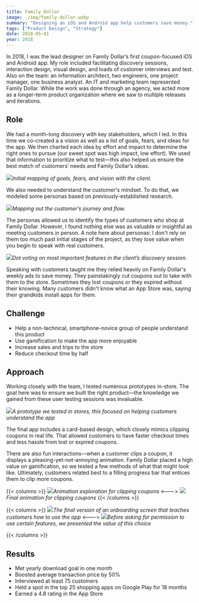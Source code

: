 ```yaml
---
title: Family Dollar
image: ./img/family-dollar.webp
summary: "Designing an iOS and Android app help customers save money."
tags: ["Product Design", "Strategy"]
date: 2018-05-01
year: 2018
---
```

In 2018, I was the lead designer on Family Dollar’s first coupon-focused iOS and Android app. My role included facilitating discovery sessions, interaction design, visual design, and loads of customer interviews and test. Also on the team: an information architect, two engineers, one project manager, one business analyst. An IT and marketing team represented Family Dollar. While the work was done through an agency, we acted more as a longer-term product organization where we saw to multiple releases and iterations.

## Role
We had a month-long discovery with key stakeholders, which I led. In this time we co-created a a vision as well as a list of goals, fears, and ideas for the app. We then charted each idea by effort and impact to determine the right ones to pursue (our sweet spot was high impact, low effort). We used that information to prioritize what to test—this also helped us ensure the best match of customers’ needs and Family Dollar’s ideas.

![](/img/family-dollar-goals@2x.webp)*Initial mapping of goals, fears, and vision with the client.*

We also needed to understand the customer's mindset. To do that, we modeled some personas based on previously-established research.

![](/img/family-dollar-map@2x.webp)*Mapping out the customer’s journey and flow.*

The personas allowed us to identify the types of customers who shop at Family Dollar. However, I found nothing else was as valuable or insightful as meeting customers in person. A note here about personas: I don't rely on them too much past initial stages of the project, as they lose value when you begin to speak with real customers.

![](/img/family-dollar-dot-voting@2x.webp)*Dot voting on most important features in the client’s discovery session.*

Speaking with customers taught me they relied heavily on Family Dollar's weekly ads to save money. They painstakingly cut coupons out to take with them to the store. Sometimes they lost coupons or they expired without their knowing. Many customers didn't know what an App Store was, saying their grandkids install apps for them.

## Challenge
- Help a non-technical, smartphone-novice group of people understand this product
- Use gamification to make the app more enjoyable
- Increase sales and trips to the store
- Reduce checkout time by half

## Approach
Working closely with the team, I tested numerous prototypes in-store. The goal here was to ensure we built the right product—the knowledge we gained from these user testing sessions was invaluable.

![](/img/family-dollar-onboarding-test@2x.webp)*A prototype we tested in stores, this focused on helping customers understand the app*

The final app includes a card-based design, which closely mimics clipping coupons in real life. That allowed customers to have faster checkout times and less hassle from lost or expired coupons.

There are also fun interactions—when a customer clips a coupon, it displays a pleasing-yet-not-annoying animation. Family Dollar placed a high value on gamification, so we tested a few methods of what that might look like. Ultimately, customers related best to a filling progress bar that entices them to clip more coupons.

{{< columns >}}
![](/img/family-dollar-clip-action.gif)*Animation exploration for clipping coupons*
<--->
![](/img/family-dollar-clipping.gif)*Final animation for clipping coupons*
{{< /columns >}}

{{< columns >}}
![](/img/family-dollar-onboarding@2x.webp)*The final version of an onboarding screen that teaches customers how to use the app*
<--->
![](/img/family-dollar-scan@2x.webp)*Before asking for permission to use certain features, we presented the value of this choice*

{{< /columns >}}

## Results
- Met yearly download goal in one month
- Boosted average transaction price by 50%
- Interviewed at least 75 customers
- Held a spot in the top 25 shopping apps on Google Play for 18 months
- Earned a 4.8 rating in the App Store